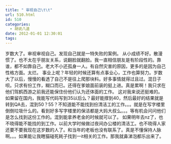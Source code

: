 ```yaml
---
title: " 审视自己\t\t"
url: 510.html
id: 510
categories:
  - 胡说八道
date: 2012-01-01 12:30:01
tags:
---
```


岁数大了。审视审视自己。发现自己就是一特失败的案例。 从小成绩不好。散漫惯了。也不太在乎朋友关系，说翻脸就翻脸。我一直相信朋友是有阶段性的。靠谁，都不如靠自己。老大不小还孤身一人。有自然灾害的原因，更多的是因为自己性格方面。太烂。 事业上呢？年轻的时候还算有点事业心，工作也算努力。岁数大了以后，慢慢的看透了自己不是往上爬那块料。好多事情就得过且过。混日子呗。只求有份工作，糊口而已。还得在爹娘面前装的挺上进。真是累啊！我只求在他们驾鹤西游之前我还能保住份他们认为还体面的工作。 这对我来说还挺难的。 如果留在国内，我能写代码写到35以后么？最好能撑到40，然后最好的结果就是转到QA去，混到50？55？不知道能不能找到份清洁工的工作。。。就是在写字楼里倒倒垃圾什么的。看到好多写字楼里的保洁都是大妈大叔么。。。等有机会问问他们是怎么找到这份工作的。混到能拿养老金的时候就可以了。 如果明年去nz了，也不晓得能不能找的到工作。以前大学时候做过夜间办公楼的清洁工。也不晓得人家还要不要我现在这岁数的人了。和当年的老板也没有联系了。真是不懂保持人脉啊。。。如果能让我瞎猫碰死耗子找到一it相关的工作。那我就鼻涕泡都乐出来了。